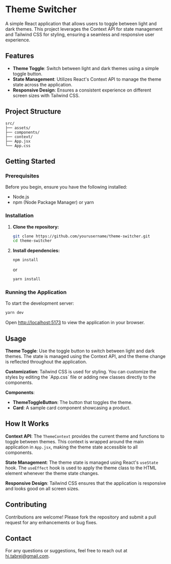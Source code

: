 
# Theme Switcher

A simple React application that allows users to toggle between light and dark themes. This project leverages the Context API for state management and Tailwind CSS for styling, ensuring a seamless and responsive user experience.

## Features

- **Theme Toggle**: Switch between light and dark themes using a simple toggle button.
- **State Management**: Utilizes React's Context API to manage the theme state across the application.
- **Responsive Design**: Ensures a consistent experience on different screen sizes with Tailwind CSS.

## Project Structure

```
src/
├── assets/
├── components/
├── context/
├── App.jsx
└── App.css
```

## Getting Started

### Prerequisites

Before you begin, ensure you have the following installed:

- Node.js
- npm (Node Package Manager) or yarn

### Installation

1. **Clone the repository:**

    ```bash
    git clone https://github.com/yourusername/theme-switcher.git
    cd theme-switcher
    ```

2. **Install dependencies:**

    ```bash
    npm install
    ```

    or

    ```bash
    yarn install
    ```

### Running the Application

To start the development server:

```bash
yarn dev
```

Open [http://localhost:5173](http://localhost:5173) to view the application in your browser.

## Usage

**Theme Toggle**: Use the toggle button to switch between light and dark themes. The state is managed using the Context API, and the theme change is reflected throughout the application.

**Customization**: Tailwind CSS is used for styling. You can customize the styles by editing the \`App.css\` file or adding new classes directly to the components.

**Components**:
- **ThemeToggleButton**: The button that toggles the theme.
- **Card**: A sample card component showcasing a product.

## How It Works

**Context API**: The `ThemeContext` provides the current theme and functions to toggle between themes. This context is wrapped around the main application in `App.jsx`, making the theme state accessible to all components.

**State Management**: The theme state is managed using React's `useState` hook. The `useEffect` hook is used to apply the theme class to the HTML element whenever the theme state changes.

**Responsive Design**: Tailwind CSS ensures that the application is responsive and looks good on all screen sizes.

## Contributing

Contributions are welcome! Please fork the repository and submit a pull request for any enhancements or bug fixes.



## Contact

For any questions or suggestions, feel free to reach out at [hi.tabrej@gmail.com](mailto:hi.tabrej@gmail.com).

